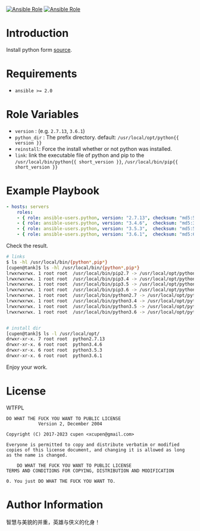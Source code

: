 [![Ansible Role](https://img.shields.io/ansible/role/19820.svg)][galaxy]
[![Ansible Role](https://img.shields.io/ansible/role/d/19820.svg)][galaxy]

# Introduction
Install python form [source].

# Requirements
* `ansible >= 2.0`


# Role Variables
* `version` : (e.g. `2.7.13`, `3.6.1`)
* `python_dir` :  The prefix directory. default: `/usr/local/opt/python{{ version }}`
* `reinstall`: Force the install whether or not python was installed.
* `link`: link the executable file of python and pip to the `/usr/local/bin/python{{ short_version }}`, `/usr/local/bin/pip{{ short_version }}`


# Example Playbook
```yaml
- hosts: servers
    roles:
    - { role: ansible-users.python, version: "2.7.13", checksum: "md5:53b43534153bb2a0363f08bae8b9d990" }
    - { role: ansible-users.python, version: "3.4.6",  checksum: "md5:3e42a7d46c850f76fe8d47ab306bd744" }
    - { role: ansible-users.python, version: "3.5.3",  checksum: "md5:57d1f8bfbabf4f2500273fb0706e6f21" }
    - { role: ansible-users.python, version: "3.6.1",  checksum: "md5:692b4fc3a2ba0d54d1495d4ead5b0b5c" }
```

Check the result.
```bash
# links
$ ls -hl /usr/local/bin/{python*,pip*}
[cupen@tank]$ ls -hl /usr/local/bin/{python*,pip*}
lrwxrwxrwx. 1 root root  /usr/local/bin/pip2.7 -> /usr/local/opt/python2.7.13/bin/pip2.7
lrwxrwxrwx. 1 root root  /usr/local/bin/pip3.4 -> /usr/local/opt/python3.4.6/bin/pip3.4
lrwxrwxrwx. 1 root root  /usr/local/bin/pip3.5 -> /usr/local/opt/python3.5.3/bin/pip3.5
lrwxrwxrwx. 1 root root  /usr/local/bin/pip3.6 -> /usr/local/opt/python3.6.1/bin/pip3.6
lrwxrwxrwx. 1 root root  /usr/local/bin/python2.7 -> /usr/local/opt/python2.7.13/bin/python2.7
lrwxrwxrwx. 1 root root  /usr/local/bin/python3.4 -> /usr/local/opt/python3.4.6/bin/python3.4
lrwxrwxrwx. 1 root root  /usr/local/bin/python3.5 -> /usr/local/opt/python3.5.3/bin/python3.5
lrwxrwxrwx. 1 root root  /usr/local/bin/python3.6 -> /usr/local/opt/python3.6.1/bin/python3.6


# install dir
[cupen@tank]$ ls -l /usr/local/opt/
drwxr-xr-x. 7 root root  python2.7.13
drwxr-xr-x. 6 root root  python3.4.6
drwxr-xr-x. 6 root root  python3.5.3
drwxr-xr-x. 6 root root  python3.6.1
```
Enjoy your work.


# License
WTFPL

```
DO WHAT THE FUCK YOU WANT TO PUBLIC LICENSE
            Version 2, December 2004

Copyright (C) 2017-2023 cupen <xcupen@gmail.com>

Everyone is permitted to copy and distribute verbatim or modified
copies of this license document, and changing it is allowed as long
as the name is changed.

    DO WHAT THE FUCK YOU WANT TO PUBLIC LICENSE
TERMS AND CONDITIONS FOR COPYING, DISTRIBUTION AND MODIFICATION

0. You just DO WHAT THE FUCK YOU WANT TO.
```

# Author Information

智慧与美貌的并重，英雄与侠义的化身！

[source]: https://www.python.org/downloads/
[galaxy]: https://galaxy.ansible.com/ansible-users/python/
